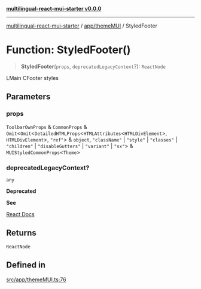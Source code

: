 [**multilingual-react-mui-starter v0.0.0**](../../../README.md)

***

[multilingual-react-mui-starter](../../../modules.md) / [app/themeMUI](../README.md) / StyledFooter

# Function: StyledFooter()

> **StyledFooter**(`props`, `deprecatedLegacyContext`?): `ReactNode`

LMain CFooter styles

## Parameters

### props

`ToolbarOwnProps` & `CommonProps` & `Omit`\<`Omit`\<`DetailedHTMLProps`\<`HTMLAttributes`\<`HTMLDivElement`\>, `HTMLDivElement`\>, `"ref"`\> & `object`, `"className"` \| `"style"` \| `"classes"` \| `"children"` \| `"disableGutters"` \| `"variant"` \| `"sx"`\> & `MUIStyledCommonProps`\<`Theme`\>

### deprecatedLegacyContext?

`any`

**Deprecated**

**See**

[React Docs](https://legacy.reactjs.org/docs/legacy-context.html#referencing-context-in-lifecycle-methods)

## Returns

`ReactNode`

## Defined in

[src/app/themeMUI.ts:76](https://github.com/mjleb/multilingual-react-mui-starter/blob/4001bafb94d61503cd015bd5c25feca82f64be32/src/app/themeMUI.ts#L76)
